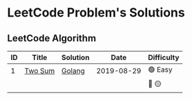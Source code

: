 # LeetCode Problem's Solutions

## LeetCode Algorithm

| ID   | Title                                                        | Solution | Date       | Difficulty |
| ---- | ------------------------------------------------------------ | ---------------- | :------: | ---------- |
| 1 | [Two Sum](https://leetcode.com/problems/two-sum/submissions/) | [Golang](algorithms/go/1-TwoSum/main.go) | 2019-08-29 | 🟢 Easy           |
|      |                                                              |                  |          | 🔴 🟡 |

